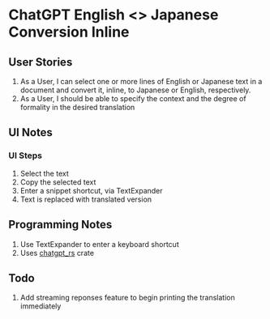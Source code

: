 # ChatGPT English <> Japanese Conversion Inline

## User Stories
1. As a User, I can select one or more lines of English or Japanese text in a 
document and convert it, inline, to Japanese or English, respectively.
2. As a User, I should be able to specify the context and the degree of formality in the desired 
translation

## UI Notes
### UI Steps
1. Select the text
2. Copy the selected text
3. Enter a snippet shortcut, via TextExpander
4. Text is replaced with translated version

## Programming Notes
1. Use TextExpander to enter a keyboard shortcut
2. Uses [chatgpt_rs](https://docs.rs/chatgpt_rs/1.2.1/chatgpt/index.html) crate

## Todo
1. Add streaming reponses feature to begin printing the translation immediately
